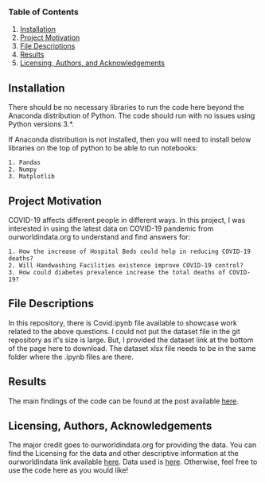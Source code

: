 
### Table of Contents

1. [Installation](#installation)
2. [Project Motivation](#motivation)
3. [File Descriptions](#files)
4. [Results](#results)
5. [Licensing, Authors, and Acknowledgements](#licensing)

## Installation <a name="installation"></a>

There should be no necessary libraries to run the code here beyond the Anaconda distribution of Python. The code should run with no issues using Python versions 3.*.

If Anaconda distribution is not installed, then you will need to install below libraries on the top of python to be able to run notebooks:

    1. Pandas
    2. Numpy
    3. Matplotlib


## Project Motivation<a name="motivation"></a>

COVID-19 affects different people in different ways. In this project, I was interested in using the latest data on COVID-19 pandemic from ourworldindata.org to understand and find answers for:

    1. How the increase of Hospital Beds could help in reducing COVID-19 deaths?
    2. Will Handwashing Facilities existence improve COVID-19 control?
    3. How could diabetes prevalence increase the total deaths of COVID-19?

## File Descriptions <a name="files"></a>

In this repository, there is Covid.ipynb file available to showcase work related to the above questions. I could not put the dataset file in the git repository as it's size is large. But, I provided the dataset link at the bottom of the page here to download. The dataset xlsx file needs to be in the same folder where the .ipynb files are there.

## Results<a name="results"></a>

The main findings of the code can be found at the post available [here](https://medium.com/@josh_2774/how-do-you-become-a-developer-5ef1c1c68711).

## Licensing, Authors, Acknowledgements<a name="licensing"></a>

The major credit goes to ourworldindata.org for providing the data.  You can find the Licensing for the data and other descriptive information at the ourworldindata link available [here](https://ourworldindata.org/coronavirus-data). Data used is [here](https://covid.ourworldindata.org/data/owid-covid-data.xlsx). Otherwise, feel free to use the code here as you would like! 

